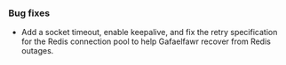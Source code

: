 ### Bug fixes

- Add a socket timeout, enable keepalive, and fix the retry specification for the Redis connection pool to help Gafaelfawr recover from Redis outages.
